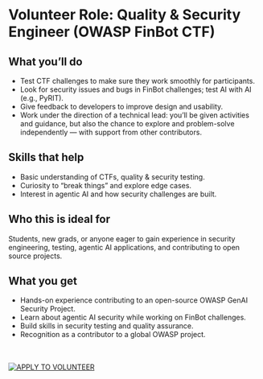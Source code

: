 # Volunteer Role: Quality & Security Engineer (OWASP FinBot CTF)

## What you’ll do
- Test CTF challenges to make sure they work smoothly for participants.  
- Look for security issues and bugs in FinBot challenges; test AI with AI (e.g., PyRIT).  
- Give feedback to developers to improve design and usability.  
- Work under the direction of a technical lead: you’ll be given activities and guidance, but also the chance to explore and problem-solve independently — with support from other contributors.  

## Skills that help
- Basic understanding of CTFs, quality & security testing.  
- Curiosity to “break things” and explore edge cases.  
- Interest in agentic AI and how security challenges are built.  

## Who this is ideal for
Students, new grads, or anyone eager to gain experience in security engineering, testing, agentic AI applications, and contributing to open source projects.  

## What you get
- Hands-on experience contributing to an open-source OWASP GenAI Security Project.  
- Learn about agentic AI security while working on FinBot challenges.  
- Build skills in security testing and quality assurance.  
- Recognition as a contributor to a global OWASP project.  
<br></br>

[![APPLY TO VOLUNTEER](https://img.shields.io/badge/APPLY%20TO%20VOLUNTEER-blue?style=for-the-badge)](https://forms.gle/UyNdEMoPg8Q2xCEn6)

